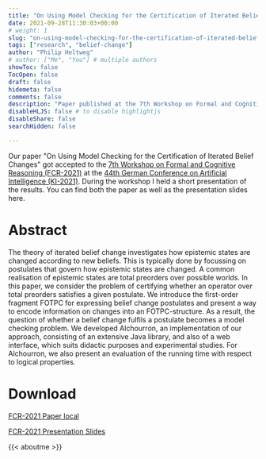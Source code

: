 ```yaml
---
title: "On Using Model Checking for the Certification of Iterated Belief Changes"
date: 2021-09-28T11:30:03+00:00
# weight: 1
slug: "on-using-model-checking-for-the-certification-of-iterated-belief-changes"
tags: ["research", "belief-change"]
author: "Philip Heltweg"
# author: ["Me", "You"] # multiple authors
showToc: false
TocOpen: false
draft: false
hidemeta: false
comments: false
description: "Paper published at the 7th Workshop on Formal and Cognitive Reasoning (FCR-2021)"
disableHLJS: false # to disable highlightjs
disableShare: false
searchHidden: false

---
```


Our paper "On Using Model Checking for the Certification of Iterated Belief Changes" got accepted to the [7th Workshop on Formal and Cognitive Reasoning (FCR-2021)](https://www.fernuni-hagen.de/wbs/fcr2021.html) at the [44th German Conference on Artificial Intelligence (KI-2021)](https://ki2021.uni-luebeck.de/index.html). During the workshop I held a short presentation of the results. You can find both the paper as well as the presentation slides here.

# Abstract
The theory of iterated belief change investigates how epistemic states are changed according to new beliefs. This is typically done by focussing on postulates that govern how epistemic states are changed. A common realisation of epistemic states are total preorders over possible worlds. In this paper, we consider the problem of certifying whether an operator over total preorders satisfies a given postulate. We introduce the first-order fragment FOTPC for expressing belief change postulates and present a way to encode information on changes into an FOTPC-structure. As a result, the question of whether a belief change fulfils a postulate becomes a model checking problem. We developed Alchourron, an implementation of our approach, consisting of an extensive Java library, and also of a web interface, which suits didactic purposes and experimental studies. For Alchourron, we also present an evaluation of the running time with respect to logical properties.

# Download
[FCR-2021 Paper local](/files/fcr2021.pdf)

[FCR-2021 Presentation Slides](/files/fcr2021_slides.pdf)

{{< aboutme >}}